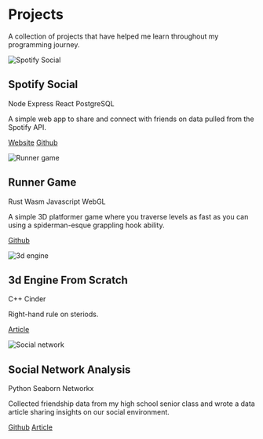 # Projects

A collection of projects that have helped me learn throughout
my programming journey.

![Spotify Social](static/images/spotifySocial.gif)
## Spotify Social
Node Express React PostgreSQL

A simple web app to share and connect with friends on data pulled
from the Spotify API.

[Website](https://my-spotify-social.herokuapp.com/)
[Github](https://github.com/alecchendev/spotify-social)


![Runner game](static/images/runnerGame.gif)
## Runner Game
Rust Wasm Javascript WebGL

A simple 3D platformer game where you traverse levels as fast
as you can using a spiderman-esque grappling hook ability.

[Github](https://github.com/alecchendev/runner-game)


![3d engine](static/images/3dEngine.gif)
## 3d Engine From Scratch
C++ Cinder

Right-hand rule on steriods.

[Article](https://medium.com/dev-genius/how-i-built-a-basic-3d-graphics-engine-from-scratch-a54df82031f3?source=friends_link&sk=8c0d8ceb7da3e19e73c0175d988befc5)

![Social network](static/images/socialNetwork.png)
## Social Network Analysis
Python Seaborn Networkx

Collected friendship data from my high school senior class and
wrote a data article sharing insights on our social environment.

[Github](https://github.com/alecchendev/social-network-analysis)
[Article](https://alecchendev.medium.com/analyzing-the-social-network-of-my-high-school-7763df719363?source=friends_link&sk=62b4f16ac9c4786c71b801b226f7e289)